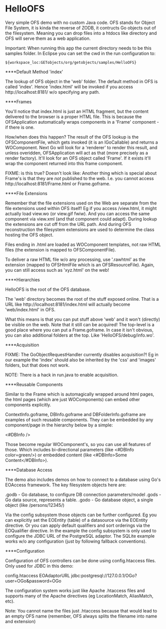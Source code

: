 HelloOFS
========

Very simple OFS demo with no custom Java code. OFS stands for Object File
System, it is kinda the reverse of ZODB, it contructs Go objects out of the
filesystem.
Meaning you can drop files into a htdocs like directory and OFS will serve
them as a web application.

Important: When running this app the current directory needs to be this samples
folder. In Eclipse you can set the cwd in the run configuration to:

    ${workspace_loc:GETobjects/org/getobjects/samples/HelloOFS}


****Default Method 'index'

The lookup of OFS object in the 'web' folder. The default method in OFS is
called 'index'. Hence 'index.html' will be invoked if you access
http://localhost:8181/ w/o specifying any path.


****Frames

You'll notice that index.html is just an HTML fragment, but the content
delivered to the browser is a proper HTML file. This is because the
OFSApplication automatically wraps components in a 'Frame' component - if there
is one.

How/when does this happen? The result of the OFS lookup is the OFSComponentFile,
which gets invoked (it is an IGoCallable) and returns a WOComponent.
Next Go will look for a 'renderer' to render this result, and unless overidden,
OFSApplication will act as that (more precisely as a render factory).
It'll look for an OFS object called 'Frame'. If it exists it'll wrap the
component returned into this frame component.

FIXME: is this true? Doesn't look like:
Another thing which is special about Frame's is that they are *not* published
to the web. I.e. you cannot access http://localhost:8181/Frame.html or
Frame.goframe.


****File Extensions

Remember that the file extensions used on the Web are separate from the file
extensions used within OFS itself! Eg if you access /view.html, it might
actually load view.wo (or view.gif fwiw). And you can access the same component
via view.xml (and that component could adapt).
During lookup the extensions are cut off from the URL path. And during OFS
reconstruction the filesystem extensions are used to determine the class hosting
the OFS object.

Files ending in .html are loaded as WOComponent templates, not raw HTML files
(the extension is mapped to OFSComponentFile).

To deliver a raw HTML file w/o any processing, use '.rawhtml' as the extension
(mapped to OFSHtmlFile which is an OFSResourceFile). Again, you can still access
such as 'xyz.html' on the web!


****Hierarchies

HelloOFS is the root of the OFS database.

The 'web' directory becomes the root of the stuff exposed online. That is a
URL like http://localhost:8181/index.html will actually become 'web/index.html'
in OFS.

What this means is that you can put stuff above 'web' and it won't (directly)
be visible on the web. Note that it still can be acquired!
The top-level is a good place where you can put a Frame.goframe.
In case it isn't obvious, you can also additional folders at the top. Like
'HelloOFS/debug/info.wo'.


****Acquisition

FIXME: The GoObjectRequestHandler currently disables acquisition?!
Eg in our example the 'index' should also be inherited by the 'css' and 'images'
folders, but that does not work.

NOTE: There is a hack in run.java to enable acquisition.


****Reusable Components

Similar to the Frame which is automagically wrapped around html pages, the
html pages (which are just WOComponents) can embed other components explicitly.

ContextInfo.goframe, DBInfo.goframe and DBFolderInfo.goframe are examples of
such reusable components. They can be embedded by any component/page in the
hierarchy below by a simple:

  <#DBInfo />

Those become regular WOComponent's, so you can use all features of those. Which
includes bi-directional parameters (like <#DBInfo color=green/>) or embedded
content (like <#DBInfo>Some Content</#DBInfo>).


****Database Access

The demo also includes demos on how to connect to a database using Go's
EOAccess framework. The key filesystem objects here are:

  .godb - Go database, to configure DB connection parameters/model
  .gods - Go data source, represents a table.
  .godo - Go database object, a single object (like /persons/12345/)

Via the config subsystem those objects can be further configured. Eg you can
explicitly set the EOEntity (table) of a datasource via the EOEntity directive.
Or you can apply default qualifiers and sort orderings via the EOQualifier
directive. 
In the example the config subsystem is only used to configure the JDBC URL of
the PostgreSQL adaptor. The SQLite example works w/o any configuration (just by
following fallback conventions).


****Configuration

Configuration of OFS controllers can be done using config.htaccess files. Only
used for JDBC in this demo:

  config.htaccess
  EOAdaptorURL jdbc:postgresql://127.0.0.1/OGo?user=OGo&password=OGo

The configuration system works just like Apache .htaccess files and supports
many of the Apache directives (eg LocationMatch, AliasMatch, etc).

Note: You cannot name the files just .htaccess because that would lead to an
      empty OFS name (remember, OFS always splits the filename into name and
      extension)
